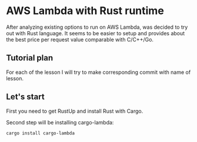 # AWS Lambda with Rust runtime

After analyzing existing options to run on AWS Lambda, was decided to try out with Rust language. It seems to be easier to setup and provides about the best price per request value comparable with C/C++/Go.

## Tutorial plan

For each of the lesson I will try to make corresponding commit with name of lesson.

## Let's start

First you need to get RustUp and install Rust with Cargo.

Second step will be installing cargo-lambda:

```bash
cargo install cargo-lambda
```
